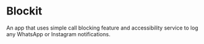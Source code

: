 # Blockit
An app that uses simple call blocking feature and accessibility service to log any WhatsApp or Instagram notifications.

